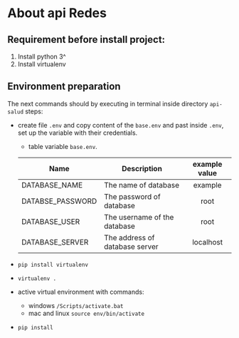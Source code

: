 # About api Redes
Requirement before install project:
--
  1. Install python 3^
  2. Install virtualenv

## Environment preparation
The next commands should by executing in terminal inside directory 
```api-salud```
steps:
- create file ```.env``` and copy content of the ```base.env```
  and past inside ```.env```, set up the variable with their credentials.
  - table variable ```base.env```.
  
  | Name             | Description                    | example value   |
  |------------------|--------------------------------|:---------------:|
  | DATABASE_NAME    | The name of database           | example         |
  | DATABSE_PASSWORD | The password of database       | root            |
  | DATABASE_USER    | The username of the database   | root            |
  | DATABASE_SERVER  | The address of database server | localhost       |

- ```pip install virtualenv```
- ```virtualenv .```
- active virtual environment with commands:
  - windows ```/Scripts/activate.bat```
  - mac and linux ```source env/bin/activate```
-  ```pip install```

